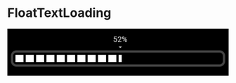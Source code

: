 # FloatTextLoading


<img align="center" src="https://github.com/ngtien137/FloatTextLoading/blob/master/images/demo.png">
